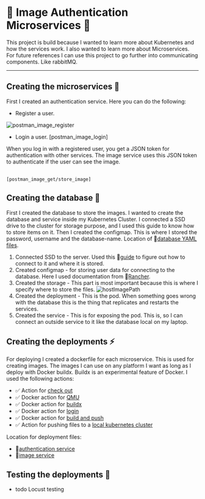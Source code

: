 # 🌟 Image Authentication Microservices 🌟

This project is build because I wanted to learn more about Kubernetes and how the services work.
I also wanted to learn more about Microservices. 
For future references I can use this project to go further into communicating components.
Like rabbitMQ.

---

## Creating the microservices 💭

First I created an authentication service. Here you can do the following:

* Register a user.

![postman_image_register][imagePostmanApiRegisterUser]
    
* Login a user.
    [postman_image_login]

When you log in with a registered user, you get a JSON token for authentication with other services.
The image service uses this JSON token to authenticate if the user can see the image.
<br><br/>

    [postman_image_get/store_image]


## Creating the database 🔐

First I created the database to store the images. I wanted to create the database and service inside my Kubernetes Cluster.
I connected a SSD drive to the cluster for storage purpose, and I used this guide to know how to store items on it.
Then I created the configmap. This is where I stored the password, username and the database-name. Location of 🔗[database YAML files][locationRepoDatabaseDeployment].

1. Connected SSD to the server. Used this 🔗[guide][websiteAddingSSDRaspberryPI] to figure out how to connect to it and where it is stored.
2. Created configmap - for storing user data for connecting to the database. Here I used documentation from 🔗[Rancher][websiteCreatingVolumeK3s].
3. Created the storage - This part is most important because this is where I specify where to store the files. ![hostImagePath][imageStorageLocationDatabase] 
4. Created the deployment -  This is the pod. When something goes wrong with the database this is the thing that replicates and restarts the services. 
5. Created the service - This is for exposing the pod. This is, so I can connect an outside service to it like the database local on my laptop.

## Creating the deployments ⚡

For deploying I created a dockerfile for each microservice. This is used for creating images. 
The images I can use on any platform I want as long as I deploy with Docker buildx.
Buildx is an experimental feature of Docker. I used the following actions:

* ✅ Action for [check out][actionCheckOut]
* ✅ Docker action for [QMU][actionDockerSetupQmu]
* ✅ Docker action for [buildx][actionDockerSetupBuildx]
* ✅ Docker action for [login][actionDockerLogin]
* ✅ Docker action for [build and push][actionDockerBuildPush]
* ✅ Action for pushing files to a [local kubernetes cluster][actionPushToKubernetes] 

Location for deployment files:

* 🔗[authentication service][locationRepoAuthenticationDeployments]
* 🔗[image service][locationRepoImageDeployments]

## Testing the deployments 🏁

* todo Locust testing




[imageSecrets]:https://user-images.githubusercontent.com/42863867/101778710-830c8880-3af4-11eb-88ff-65b8df4f2974.png
[websiteAddingSSDRaspberryPI]:https://www.raspberrypi.org/documentation/configuration/external-storage.md
[websiteCreatingVolumeK3s]:https://rancher.com/docs/k3s/latest/en/storage/
[imageStorageLocationDatabase]:https://user-images.githubusercontent.com/42863867/102088815-b9f7dc80-3e1b-11eb-9c74-cd89240ddc1b.png

[actionCheckOut]:https://github.com/actions/checkout
[actionDockerSetupQmu]: https://github.com/docker/setup-qemu-action
[actionDockerSetupBuildx]: https://github.com/docker/setup-buildx-action
[actionDockerLogin]: https://github.com/docker/login-action
[actionDockerBuildPush]: https://github.com/docker/build-push-action
[actionPushToKubernetes]: https://github.com/steebchen/kubectl

[locationRepoDatabaseDeployment]: https://github.com/teundeclercq/image-authentication-microservice/tree/main/PostgresqlDeployment
[locationRepoAuthenticationDeployments]: https://github.com/teundeclercq/image-authentication-microservice/tree/main/AuthenticationService/deployments
[locationRepoImageDeployments]:https://github.com/teundeclercq/image-authentication-microservice/tree/main/ImageService/deployments

[imagePostmanApiRegisterUser]:https://user-images.githubusercontent.com/42863867/102227037-65bb2e00-3ee9-11eb-8959-9f9ded502685.png
